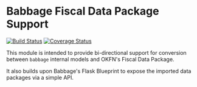 # Babbage Fiscal Data Package Support

[![Build Status](https://travis-ci.org/openspending/babbage.fiscal-data-package.svg?branch=master)](https://travis-ci.org/openspending/babbage.fiscal-data-package)
[![Coverage Status](https://coveralls.io/repos/openspending/babbage.fiscal-data-package/badge.svg?branch=master&service=github)](https://coveralls.io/github/openspending/babbage.fiscal-data-package?branch=master)

This module is intended to provide bi-directional support for conversion
between ``babbage`` internal models and OKFN's Fiscal Data Package.

It also builds upon Babbage's Flask Blueprint to expose the imported data packages via a simple API.



